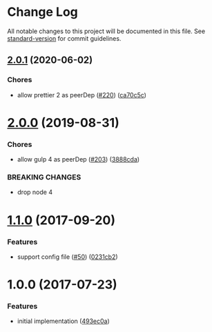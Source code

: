 # Change Log

All notable changes to this project will be documented in this file. See [standard-version](https://github.com/conventional-changelog/standard-version) for commit guidelines.

<a name="2.0.1"></a>
## [2.0.1](https://github.com/ikatyang/gulp-plugin-prettier/compare/v2.0.0...v2.0.1) (2020-06-02)


### Chores

* allow prettier 2 as peerDep ([#220](https://github.com/ikatyang/gulp-plugin-prettier/issues/220)) ([ca70c5c](https://github.com/ikatyang/gulp-plugin-prettier/commit/ca70c5c))



<a name="2.0.0"></a>
# [2.0.0](https://github.com/ikatyang/gulp-plugin-prettier/compare/v1.1.0...v2.0.0) (2019-08-31)


### Chores

* allow gulp 4 as peerDep ([#203](https://github.com/ikatyang/gulp-plugin-prettier/issues/203)) ([3888cda](https://github.com/ikatyang/gulp-plugin-prettier/commit/3888cda))


### BREAKING CHANGES

* drop node 4



<a name="1.1.0"></a>
# [1.1.0](https://github.com/ikatyang/gulp-plugin-prettier/compare/v1.0.0...v1.1.0) (2017-09-20)


### Features

* support config file ([#50](https://github.com/ikatyang/gulp-plugin-prettier/issues/50)) ([0231cb2](https://github.com/ikatyang/gulp-plugin-prettier/commit/0231cb2))



<a name="1.0.0"></a>
# 1.0.0 (2017-07-23)


### Features

* initial implementation ([493ec0a](https://github.com/ikatyang/gulp-plugin-prettier/commit/493ec0a))
